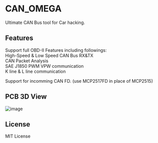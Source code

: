 # CAN_OMEGA  
Ultimate CAN Bus tool for Car hacking.  

## Features
Support full OBD-II Features including followings:   
High-Speed & Low Speed CAN Bus RX&TX   
CAN Packet Analysis  
SAE J1850 PWM VPW communication  
K line & L line communication  

Support for incomming CAN FD. (use MCP2517FD in place of MCP2515)  

## PCB 3D View
![image](https://github.com/zjlywjh001/CAN_OMEGA/raw/master/hardware/photos/pcb_3d.png)

## License  
MIT License  